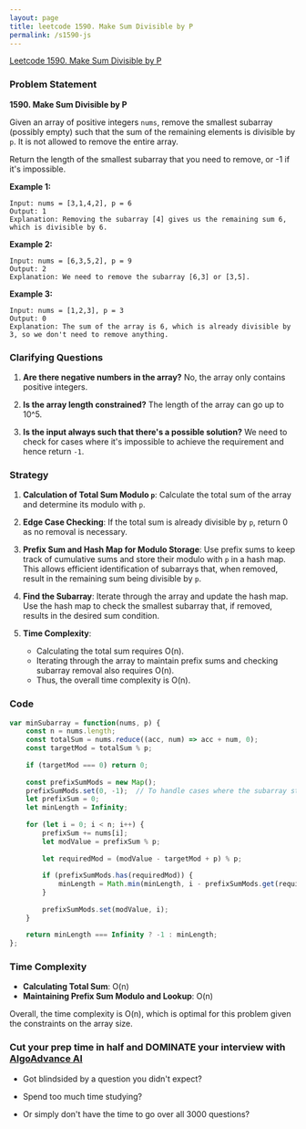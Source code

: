 ```yaml
---
layout: page
title: leetcode 1590. Make Sum Divisible by P
permalink: /s1590-js
---
```

[Leetcode 1590. Make Sum Divisible by P](https://algoadvance.github.io/algoadvance/l1590)
### Problem Statement

**1590. Make Sum Divisible by P**

Given an array of positive integers `nums`, remove the smallest subarray (possibly empty) such that the sum of the remaining elements is divisible by `p`. It is not allowed to remove the entire array.

Return the length of the smallest subarray that you need to remove, or -1 if it's impossible.

**Example 1:**
```
Input: nums = [3,1,4,2], p = 6
Output: 1
Explanation: Removing the subarray [4] gives us the remaining sum 6, which is divisible by 6.
```

**Example 2:**
```
Input: nums = [6,3,5,2], p = 9
Output: 2
Explanation: We need to remove the subarray [6,3] or [3,5].
```

**Example 3:**
```
Input: nums = [1,2,3], p = 3
Output: 0
Explanation: The sum of the array is 6, which is already divisible by 3, so we don't need to remove anything.
```

### Clarifying Questions

1. **Are there negative numbers in the array?**
   No, the array only contains positive integers.
   
2. **Is the array length constrained?**
   The length of the array can go up to 10^5.
   
3. **Is the input always such that there's a possible solution?**
   We need to check for cases where it's impossible to achieve the requirement and hence return `-1`.

### Strategy

1. **Calculation of Total Sum Modulo `p`**: 
   Calculate the total sum of the array and determine its modulo with `p`.

2. **Edge Case Checking**:
   If the total sum is already divisible by `p`, return 0 as no removal is necessary.

3. **Prefix Sum and Hash Map for Modulo Storage**:
   Use prefix sums to keep track of cumulative sums and store their modulo with `p` in a hash map. This allows efficient identification of subarrays that, when removed, result in the remaining sum being divisible by `p`.

4. **Find the Subarray**:
   Iterate through the array and update the hash map. Use the hash map to check the smallest subarray that, if removed, results in the desired sum condition.

5. **Time Complexity**:
   - Calculating the total sum requires O(n).
   - Iterating through the array to maintain prefix sums and checking subarray removal also requires O(n).
   - Thus, the overall time complexity is O(n).

### Code

```javascript
var minSubarray = function(nums, p) {
    const n = nums.length;
    const totalSum = nums.reduce((acc, num) => acc + num, 0);
    const targetMod = totalSum % p;
    
    if (targetMod === 0) return 0;
    
    const prefixSumMods = new Map();
    prefixSumMods.set(0, -1);  // To handle cases where the subarray starts at index 0
    let prefixSum = 0;
    let minLength = Infinity;
    
    for (let i = 0; i < n; i++) {
        prefixSum += nums[i];
        let modValue = prefixSum % p;
        
        let requiredMod = (modValue - targetMod + p) % p;
        
        if (prefixSumMods.has(requiredMod)) {
            minLength = Math.min(minLength, i - prefixSumMods.get(requiredMod));
        }
        
        prefixSumMods.set(modValue, i);
    }
    
    return minLength === Infinity ? -1 : minLength;
};
```

### Time Complexity

- **Calculating Total Sum**: O(n)
- **Maintaining Prefix Sum Modulo and Lookup**: O(n)

Overall, the time complexity is O(n), which is optimal for this problem given the constraints on the array size.


### Cut your prep time in half and DOMINATE your interview with [AlgoAdvance AI](https://algoAdvance.com)

- Got blindsided by a question you didn't expect?

- Spend too much time studying?

- Or simply don't have the time to go over all 3000 questions?

